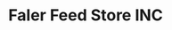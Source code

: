 ---
title: "Faler Feed Store INC"
url: /lithopolis/faler-feed-store-inc/
shop: Landwirtschaftlich
---